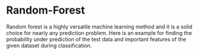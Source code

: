 # Random-Forest
Random forest is a highly versatile machine learning method and it is a solid choice for nearly any prediction problem.
Here is an example for finding the probability under prediction of the test data and important features of the given dataset during classification.
